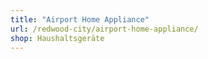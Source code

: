 ```yaml
---
title: "Airport Home Appliance"
url: /redwood-city/airport-home-appliance/
shop: Haushaltsgeräte
---
```

